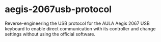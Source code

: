 # aegis-2067usb-protocol
Reverse-engineering the USB protocol for the AULA Aegis 2067 USB keyboard to enable direct communication with its controller and change settings without using the official software.
